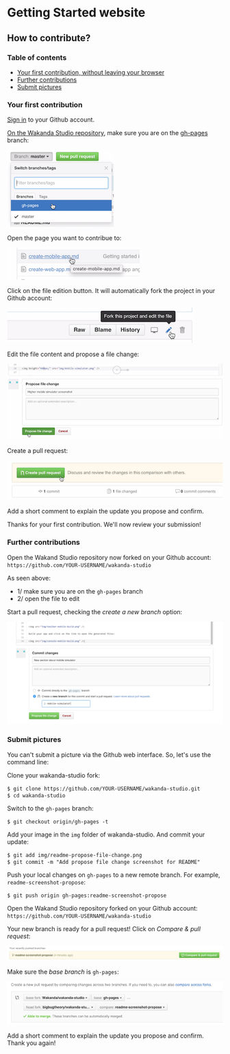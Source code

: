 # Getting Started website

## How to contribute?

### Table of contents

- [Your first contribution, without leaving your browser](#your-first-contribution)
- [Further contributions](#further-contributions)
- [Submit pictures](#submit-pictures)

### Your first contribution

[Sign in](https://github.com/login) to your Github account.

[On the Wakanda Studio repository](https://github.com/Wakanda/wakanda-studio), make sure you are on the [gh-pages](https://github.com/Wakanda/wakanda-studio/tree/gh-pages) branch:

![gh-pages](img/readme-gh-pages.png)

Open the page you want to contribue to:

![open-md](img/readme-open-md-file.png)

Click on the file edition button. It will automatically fork the project in your Github account:

![fork-edit-file](img/readme-fork-edit-file.png)

Edit the file content and propose a file change:

![submit-change](img/readme-propose-file-change.png)

Create a pull request:

![propose-file-change](img/readme-create-pr.png)

Add a short comment to explain the update you propose and confirm.

Thanks for your first contribution. We'll now review your submission!

### Further contributions

Open the Wakand Studio repository now forked on your Github account: `https://github.com/YOUR-USERNAME/wakanda-studio`

As seen above:

- 1/ make sure you are on the `gh-pages` branch
- 2/ open the file to edit
 
Start a pull request, checking the _create a new branch_ option:

![new-branch-pr](img/readme-new-branch-pr.png)

### Submit pictures

You can't submit a picture via the Github web interface. So, let's use the command line:

Clone your wakanda-studio fork:

    $ git clone https://github.com/YOUR-USERNAME/wakanda-studio.git
    $ cd wakanda-studio

Switch to the `gh-pages` branch:

    $ git checkout origin/gh-pages -t

Add your image in the `img` folder of wakanda-studio. And commit your update:

    $ git add img/readme-propose-file-change.png
    $ git commit -m "Add propose file change screenshot for README"
  
Push your local changes on `gh-pages` to a new remote branch. For example, `readme-screenshot-propose`:

    $ git push origin gh-pages:readme-screenshot-propose

Open the Wakand Studio repository forked on your Github account: `https://github.com/YOUR-USERNAME/wakanda-studio`

Your new branch is ready for a pull request! Click on _Compare & pull request_:

 ![pushed-branch-pr](img/readme-pushed-branch-pr.png)

Make sure the _base branch_ is `gh-pages`:

 ![open-pull-request](img/readme-open-pull-request.png)

Add a short comment to explain the update you propose and confirm. Thank you again!